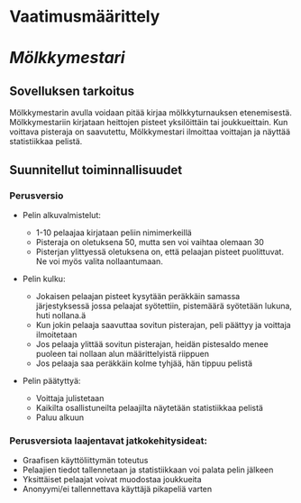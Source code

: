 # Vaatimusmäärittely

# *Mölkkymestari*

## Sovelluksen tarkoitus
Mölkkymestarin avulla voidaan pitää kirjaa mölkkyturnauksen etenemisestä. Mölkkymestariin kirjataan heittojen pisteet yksilöittäin tai joukkueittain. Kun voittava pisteraja on saavutettu, Mölkkymestari ilmoittaa voittajan ja näyttää statistiikkaa pelistä. 

## Suunnitellut toiminnallisuudet
### Perusversio
* Pelin alkuvalmistelut:
  * 1-10 pelaajaa kirjataan  peliin nimimerkeillä
  * Pisteraja on oletuksena 50, mutta sen voi vaihtaa olemaan 30
  * Pisterjan ylittyessä oletuksena on, että pelaajan pisteet puolittuvat. Ne voi myös valita nollaantumaan.

* Pelin kulku:
  * Jokaisen pelaajan pisteet kysytään peräkkäin samassa järjestyksessä jossa pelaajat syötettiin, pistemäärä syötetään lukuna, huti nollana.ä
  * Kun jokin pelaaja saavuttaa sovitun pisterajan, peli päättyy ja voittaja ilmoitetaan
  * Jos pelaaja ylittää sovitun pisterajan, heidän pistesaldo menee puoleen tai nollaan alun määrittelyistä riippuen
  * Jos pelaaja saa peräkkäin kolme tyhjää, hän tippuu pelistä

* Pelin päätyttyä:
  * Voittaja julistetaan
  * Kaikilta osallistuneilta pelaajilta näytetään statistiikkaa pelistä
  * Paluu alkuun

### Perusversiota laajentavat jatkokehitysideat:
  * Graafisen käyttöliittymän toteutus
  * Pelaajien tiedot tallennetaan ja statistiikkaan voi palata pelin jälkeen
  * Yksittäiset pelaajat voivat muodostaa joukkueita
  * Anonyymi/ei tallennettava käyttäjä pikapeliä varten
